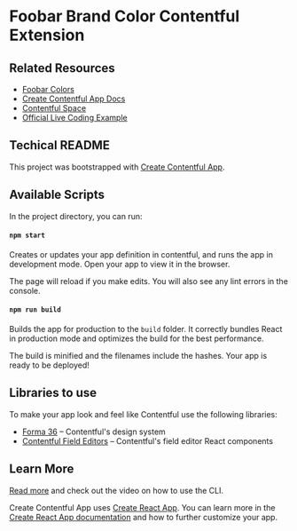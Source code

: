 # Foobar Brand Color Contentful Extension

## Related Resources

- [Foobar Colors](https://www.figma.com/file/2r6SU370jdGi3cDqCjRpoB/New-fA-Website?node-id=775%3A0)
- [Create Contentful App Docs](https://www.contentful.com/developers/docs/extensibility/app-framework/create-contentful-app/)
- [Contentful Space](https://app.contentful.com/spaces/id1aih0ikexo/environments/playground/content_types)
- [Official Live Coding Example](https://www.youtube.com/watch?v=OtmV3TPTbRs)

## Techical README

This project was bootstrapped with [Create Contentful App](https://github.com/contentful/create-contentful-app).

## Available Scripts

In the project directory, you can run:

#### `npm start`

Creates or updates your app definition in contentful, and runs the app in development mode.
Open your app to view it in the browser.

The page will reload if you make edits.
You will also see any lint errors in the console.

#### `npm run build`

Builds the app for production to the `build` folder.
It correctly bundles React in production mode and optimizes the build for the best performance.

The build is minified and the filenames include the hashes.
Your app is ready to be deployed!

## Libraries to use

To make your app look and feel like Contentful use the following libraries:

- [Forma 36](https://f36.contentful.com/) – Contentful's design system
- [Contentful Field Editors](https://www.contentful.com/developers/docs/extensibility/field-editors/) – Contentful's field editor React components

## Learn More

[Read more](https://www.contentful.com/developers/docs/extensibility/app-framework/create-contentful-app/) and check out the video on how to use the CLI.

Create Contentful App uses [Create React App](https://create-react-app.dev/). You can learn more in the [Create React App documentation](https://facebook.github.io/create-react-app/docs/getting-started) and how to further customize your app.
